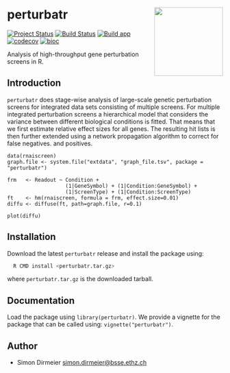# perturbatr <img src="https://rawgit.com/cbg-ethz/perturbatr/master/inst/figure/sticker.png" align="right" width="160px"/>

[![Project Status](http://www.repostatus.org/badges/latest/active.svg)](http://www.repostatus.org/#active)
[![Build Status](https://travis-ci.org/cbg-ethz/perturbatr.svg?branch=master)](https://travis-ci.org/cbg-ethz/perturbatr)
[![Build app](https://ci.appveyor.com/api/projects/status/a28cs08ug9qng8hn?svg=true)](https://ci.appveyor.com/project/dirmeier/perturbatr)
[![codecov](https://codecov.io/gh/cbg-ethz/perturbatr/branch/master/graph/badge.svg)](https://codecov.io/gh/cbg-ethz/perturbatr)
[![bioc](https://bioconductor.org/shields/years-in-bioc/perturbatr.svg)](https://bioconductor.org/packages/release/bioc/html/perturbatr.html)

Analysis of high-throughput gene perturbation screens in R.

## Introduction

`perturbatr` does stage-wise analysis of large-scale genetic
perturbation screens for integrated data sets consisting of multiple screens.
For multiple integrated perturbation screens a hierarchical model that
considers the variance between different biological conditions is fitted.
That means that we first estimate relative effect sizes for all genes.
The resulting hit lists is then further extended using a network
propagation algorithm to correct for false negatives. and positives.

```{r}
data(rnaiscreen)
graph.file <- system.file("extdata", "graph_file.tsv", package = "perturbatr")

frm   <- Readout ~ Condition +
                   (1|GeneSymbol) + (1|Condition:GeneSymbol) +
                   (1|ScreenType) + (1|Condition:ScreenType)
ft    <- hm(rnaiscreen, formula = frm, effect.size=0.01)
diffu <- diffuse(ft, path=graph.file, r=0.1)

plot(diffu)
```

## Installation

Download the latest `perturbatr` release and install the package using:

```bash
  R CMD install <perturbatr.tar.gz>
```
where `perturbatr.tar.gz` is the downloaded tarball.

## Documentation

Load the package using `library(perturbatr)`. We provide a vignette for the package that can be called using: `vignette("perturbatr")`.

## Author

* Simon Dirmeier <a href="mailto:simon.dirmeier@bsse.ethz.ch">simon.dirmeier@bsse.ethz.ch</a>
